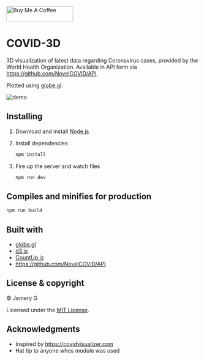 <a href="https://www.buymeacoffee.com/7eDr4fv" target="_blank"><img src="https://cdn.buymeacoffee.com/buttons/lato-orange.png" alt="Buy Me A Coffee" style="height: 41px !important;width: 174px !important;" ></a>

# COVID-3D

3D visualization of latest data regarding Coronavirus cases, provided by the World Health Organization. Available in API form via https://github.com/NovelCOVID/API.

Plotted using [globe.gl](https://github.com/vasturiano/globe.gl).

![demo](https://i.imgur.com/sClErhT.gif)

## Installing

1. Download and install [Node.js](https://nodejs.org/en/)

2. Install dependencies

   ```bash
   npm install
   ```

3. Fire up the server and watch files

   ```bash
   npm run dev
   ```
 
## Compiles and minifies for production

```bash
npm run build
```

## Built with

- [globe.gl](https://github.com/vasturiano/globe.gl)
- [d3.js](https://d3js.org/)
- [CountUp.js](https://inorganik.github.io/countUp.js/)
- https://github.com/NovelCOVID/API

## License & copyright

© Jemery G

Licensed under the [MIT License](LICENSE.md).

## Acknowledgments

- Inspired by https://covidvisualizer.com
- Hat tip to anyone whos module was used
